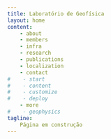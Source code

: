 ```yaml
---
title: Laboratório de Geofísica
layout: home
content:
    - about
    - members
    - infra
    - research
    - publications
    - localization
    - contact
#    - start
#    - content
#    - customize
#    - deploy
    - more
#    - geophysics
tagline:
    Página em construção
---
```

